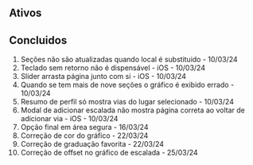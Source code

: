
## Ativos

## Concluidos
1. Seções não são atualizadas quando local é substituido - 10/03/24
2. Teclado sem retorno não é dispensável - iOS - 10/03/24
3. Slider arrasta página junto com si - iOS - 10/03/24
4. Quando se tem mais de nove seções o gráfico é exibido errado - 10/03/24
5. Resumo de perfil só mostra vias do lugar selecionado - 10/03/24
6. Modal de adicionar escalada não mostra página correta ao voltar de adicionar via - iOS - 10/03/24
7. Opção final em área segura - 16/03/24
8. Correção de cor do gráfico - 22/03/24
9. Correção de graduação favorita - 22/03/24
10. Correção de offset no gráfico de escalada - 25/03/24